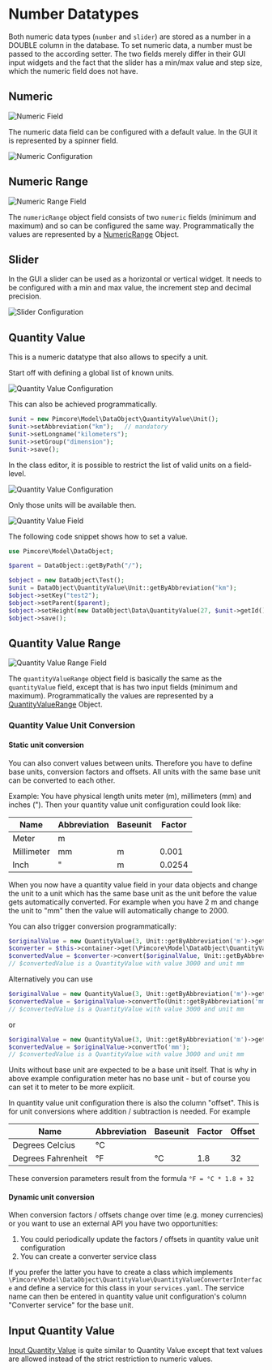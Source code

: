 # Number Datatypes

Both numeric data types (`number` and `slider`) are stored as a number in a DOUBLE column in the database. 
To set numeric data, a number must be passed to the according setter. The two fields merely differ in their GUI input 
widgets and the fact that the slider has a min/max value and step size, which the numeric field does not have.


## Numeric

![Numeric Field](../../../img/classes-datatypes-number2.jpg)

The numeric data field can be configured with a default value. In the GUI it is represented by a spinner field.

![Numeric Configuration](../../../img/classes-datatypes-number1.jpg)


## Numeric Range

![Numeric Range Field](../../../img/classes-datatypes-number7.jpg)

The `numericRange` object field consists of two `numeric` fields (minimum and maximum) and so can be configured
the same way. Programmatically the values are represented by a [NumericRange](https://github.com/pimcore/pimcore/tree/10.x/models/DataObject/Data/NumericRange.php) Object.


## Slider

In the GUI a slider can be used as a horizontal or vertical widget. It needs to be configured with a min and max value,
the increment step and decimal precision.

![Slider Configuration](../../../img/classes-datatypes-number3.jpg)


## Quantity Value

This is a numeric datatype that also allows to specify a unit.

Start off with defining a global list of known units.

![Quantity Value Configuration](../../../img/classes-datatypes-number4.png)

This can also be achieved programmatically.

```php
$unit = new Pimcore\Model\DataObject\QuantityValue\Unit();
$unit->setAbbreviation("km");   // mandatory
$unit->setLongname("kilometers");
$unit->setGroup("dimension");
$unit->save();
```


In the class editor, it is possible to restrict the list of valid units on a field-level.

![Quantity Value Configuration](../../../img/classes-datatypes-number5.png)

Only those units will be available then.

![Quantity Value Field](../../../img/classes-datatypes-number6.png)

The following code snippet shows how to set a value.
```php
use Pimcore\Model\DataObject;

$parent = DataObject::getByPath("/");

$object = new DataObject\Test();
$unit = DataObject\QuantityValue\Unit::getByAbbreviation("km");
$object->setKey("test2");
$object->setParent($parent);
$object->setHeight(new DataObject\Data\QuantityValue(27, $unit->getId()));
$object->save();
```


## Quantity Value Range

![Quantity Value Range Field](../../../img/classes-datatypes-number8.jpg)

The `quantityValueRange` object field is basically the same as the `quantityValue` field,
except that is has two input fields (minimum and maximum). Programmatically the values are
represented by a [QuantityValueRange](https://github.com/pimcore/pimcore/tree/10.x/models/DataObject/Data/QuantityValueRange.php) Object.


### Quantity Value Unit Conversion

#### Static unit conversion

You can also convert values between units. Therefore you have to define base units, conversion factors and offsets. 
All units with the same base unit can be converted to each other.

Example:
You have physical length units meter (m), millimeters (mm) and inches ("). Then your quantity value unit configuration could look like:

| Name       | Abbreviation | Baseunit | Factor |
|------------|--------------|----------|--------|
| Meter      | m            |          |        |
| Millimeter | mm           | m        |  0.001 |
| Inch       | "            | m        | 0.0254 |

When you now have a quantity value field in your data objects and change the unit to a unit which has the same base unit as the unit before the value gets automatically converted. For example when you have 2 m and change the unit to "mm" then the value will automatically change to 2000.

You can also trigger conversion programmatically:
```php
$originalValue = new QuantityValue(3, Unit::getByAbbreviation('m')->getId());
$converter = $this->container->get(\Pimcore\Model\DataObject\QuantityValue\UnitConversionService::class);
$convertedValue = $converter->convert($originalValue, Unit::getByAbbreviation('mm'));
// $convertedValue is a QuantityValue with value 3000 and unit mm
```

Alternatively you can use
```php
$originalValue = new QuantityValue(3, Unit::getByAbbreviation('m')->getId());
$convertedValue = $originalValue->convertTo(Unit::getByAbbreviation('mm'));
// $convertedValue is a QuantityValue with value 3000 and unit mm
```
or
```php
$originalValue = new QuantityValue(3, Unit::getByAbbreviation('m')->getId());
$convertedValue = $originalValue->convertTo('mm');
// $convertedValue is a QuantityValue with value 3000 and unit mm
```

Units without base unit are expected to be a base unit itself. That is why in above example configuration meter has no base unit - but of course you can set it to meter to be more explicit.

In quantity value unit configuration there is also the column "offset". This is for unit conversions where addition / subtraction is needed. For example 

| Name               | Abbreviation | Baseunit | Factor | Offset |
|--------------------|--------------|----------|--------|--------|
| Degrees Celcius    | °C           |          |        |        |
| Degrees Fahrenheit | °F           | °C       | 1.8    |  32    |

These conversion parameters result from the formula `°F = °C * 1.8 + 32`

#### Dynamic unit conversion

When conversion factors / offsets change over time (e.g. money currencies) or you want to use an external API you have two opportunities:
1. You could periodically update the factors / offsets in quantity value unit configuration
2. You can create a converter service class

If you prefer the latter you have to create a class which implements  `\Pimcore\Model\DataObject\QuantityValue\QuantityValueConverterInterface` and define a service for this class in your `services.yaml`. The service name can then be entered in quantity value unit configuration's column "Converter service" for the base unit.

## Input Quantity Value

[Input Quantity Value](95_Text_Types.md) is quite similar to Quantity Value except that text values are allowed instead of the strict restriction to numeric values.

